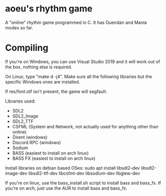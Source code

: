 # aoeu's rhythm game

A "online" rhythm game programmed in C.
It has Ouendan and Mania modes so far.

# Compiling
If you're on Windows, you can use Visual Studio 2019 and it will work out of the box, nothing else is required.

On Linux, type "make d -j4".
Make sure all the following libraries but the specific Windows ones are installed.

If res/font.otf isn't present, the game will segfault.

Libraries used:
 - SDL2
 - SDL2_Image
 - SDL2_TTF
 - CSFML (System and Network, not actually used for anything other than online)
 - Dirent (windows)
 - Discord RPC (windows)
 - Sodium
 - BASS (easiest to install on arch linux)
 - BASS FX (easiest to install on arch linux)

Install libraries on debian based OSes:
sudo apt install libsdl2-dev libsdl2-image-dev libsdl2-ttf-dev libcsfml-dev libsodium-dev libglew-dev

If you're on linux, use the bass_install.sh script to install bass and bass_fx.
If you're on arch, just use the AUR to install bass and bass_fx.
